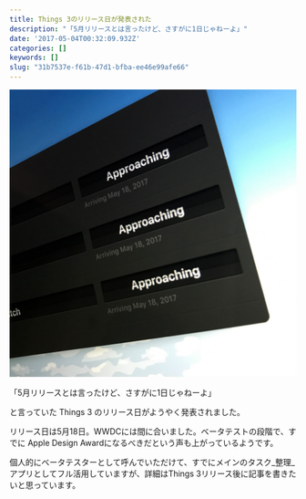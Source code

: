 ```yaml
---
title: Things 3のリリース日が発表された
description: "「5月リリースとは言ったけど、さすがに1日じゃねーよ」"
date: '2017-05-04T00:32:09.932Z'
categories: []
keywords: []
slug: "31b7537e-f61b-47d1-bfba-ee46e99afe66"
---
```

![](1__j1qUqRty7jozdDZBS1v9Lw.jpeg)

「5月リリースとは言ったけど、さすがに1日じゃねーよ」

と言っていた Things 3 のリリース日がようやく発表されました。

リリース日は5月18日。WWDCには間に合いました。ベータテストの段階で、すでに Apple Design Awardになるべきだという声も上がっているようです。

個人的にベータテスターとして呼んでいただけて、すでにメインのタスク_整理_アプリとしてフル活用していますが、詳細はThings 3リリース後に記事を書きたいと思っています。